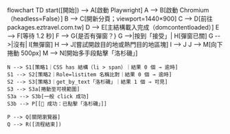 flowchart TD
    start([開始]) --> A[啟動 Playwright]
    A --> B[啟動 Chromium（headless=False）]
    B --> C[開新分頁；viewport=1440×900]
    C --> D[前往 packages.eztravel.com.tw]
    D --> E[主結構載入完成（domcontentloaded）]
    E --> F[等待 1.2 秒]
    F --> G{是否有彈窗？}
    G -->|按到「接受」| H[彈窗已關]
    G -->|沒有| I[無彈窗]
    H --> J[嘗試開啟目的地或熱門目的地區塊]
    I --> J
    J --> M[向下捲動 500px]
    M --> N[開始多手段點擊「洛杉磯」]

    N --> S1[策略1｜CSS has 結構（li > span）｜結果 0 個 → 逾時]
    S1 --> S2[策略2｜Role=listitem 名稱比對｜結果 0 個 → 逾時]
    S2 --> S3[策略3｜get_by_text「洛杉磯」｜結果 1 個 → 可見]
    S3 --> S3a[捲動至可視範圍]
    S3a --> S3b[一般 click 成功]
    S3b --> P[[🎉 成功：已點擊「洛杉磯」]]

    P --> Q[關閉瀏覽器]
    Q --> R([流程結束])
